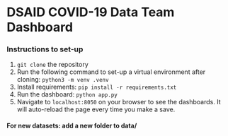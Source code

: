# DSAID COVID-19 Data Team Dashboard 


### Instructions to set-up

1. `git clone` the repository
2. Run the following command to set-up a virtual environment after cloning: `python3 -m venv .venv`
3. Install requirements: `pip install -r requirements.txt`
4. Run the dashboard: `python app.py`
5. Navigate to `localhost:8050` on your browser to see the dashboards. It will auto-reload the page every time you make a save.

#### For new datasets: add a new folder to data/